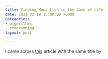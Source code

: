 ```yaml
---
title: Finding Mona Lisa in the Game of Life
date: 2021-02-19 15:00:00 +0000
categories:
- algorithms
- programming
layout: post

---
```

I came across [this](https://kevingal.com/blog/mona-lisa-gol.html) article with the same title by 
